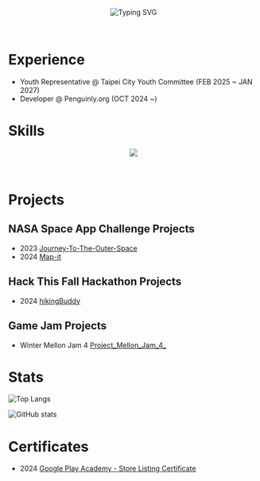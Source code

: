 <p align="center"><img src="https://readme-typing-svg.demolab.com?font=Fira+Code&weight=600&size=70&duration=3000&pause=1000&color=2C99F7C1&center=true&vCenter=true&width=900&height=100&lines=Hello+World;I'm+Super!" alt="Typing SVG" /></p>
<br>

# Experience

* Youth Representative @ Taipei City Youth Committee (FEB 2025 ~ JAN 2027)
* Developer @ Penguinly.org (OCT 2024 ~)


# Skills

<p align="center">
    <img src="https://skillicons.dev/icons?i=js,html,css,nodejs,py,git,figma,firebase" />
</p>
<br>

# Projects

## NASA Space App Challenge Projects

* 2023 [Journey-To-The-Outer-Space](https://github.com/Super1115/Journey-To-The-Outer-Space)
* 2024 [Map-it](https://github.com/Super1115/Map-it)

## Hack This Fall Hackathon Projects 

* 2024 [hikingBuddy](https://github.com/Super1115/hikingBuddy)

## Game Jam Projects

* Winter Mellon Jam 4 [Project_Mellon_Jam_4_](https://github.com/Super1115/Project_Mellon_Jam_4_)

# Stats
![Top Langs](https://github-readme-stats.vercel.app/api/top-langs/?username=Super1115&layout=compact)

![GitHub stats](https://github-readme-stats.vercel.app/api?username=Super1115&show_icons=true&theme=transparentz&rank_icon=github)

# Certificates

* 2024 [Google Play Academy - Store Listing Certificate](./files/Google%20Play%20Academy%20-%20Store%20Listing%20Certificate.pdf)
